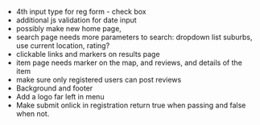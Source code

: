 - 4th input type for reg form - check box
- additional js validation for date input 
- possibly make new home page,
- search page needs more parameters to search: dropdown list suburbs, use current location, rating?
- clickable links and markers on results page
- item page needs marker on the map, and reviews, and details of the item
- make sure only registered users can post reviews
- Background and footer
- Add a logo far left in menu
- Make submit onlick in registration return true when passing and false when not. 
